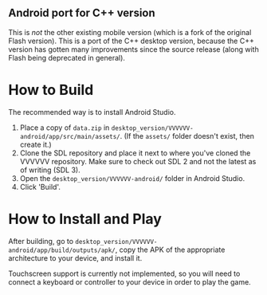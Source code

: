 Android port for C++ version
----------------------------

This is _not_ the other existing mobile version (which is a fork of the original Flash
version). This is a port of the C++ desktop version, because the C++ version has gotten
many improvements since the source release (along with Flash being deprecated in
general).

How to Build
============

The recommended way is to install Android Studio.

1. Place a copy of `data.zip` in `desktop_version/VVVVVV-android/app/src/main/assets/`.
   (If the `assets/` folder doesn't exist, then create it.)
2. Clone the SDL repository and place it next to where you've cloned the VVVVVV
   repository. Make sure to check out SDL 2 and not the latest as of writing (SDL 3).
3. Open the `desktop_version/VVVVVV-android/` folder in Android Studio.
4. Click 'Build'.

How to Install and Play
=======================

After building, go to `desktop_version/VVVVVV-android/app/build/outputs/apk/`, copy the
APK of the appropriate architecture to your device, and install it.

Touchscreen support is currently not implemented, so you will need to connect a keyboard
or controller to your device in order to play the game.
